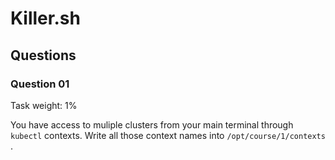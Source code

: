 # Killer.sh

## Questions

### Question 01

Task weight: 1%

You have access to muliple clusters from your main terminal through `kubectl` contexts. Write all those context names into `/opt/course/1/contexts` .
